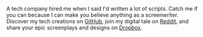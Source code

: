 A tech company hired me when I said I'd written a lot of scripts. Catch me if you can because I can make you believe anything as a screenwriter. Discover my tech creations on [GitHub](https://github.com/8ta4), join my digital tale on [Reddit](https://www.reddit.com/user/8ta4), and share your epic screenplays and designs on [Dropbox](https://www.dropbox.com/request/fsfXjemeM9alTEH7oIHZ).
